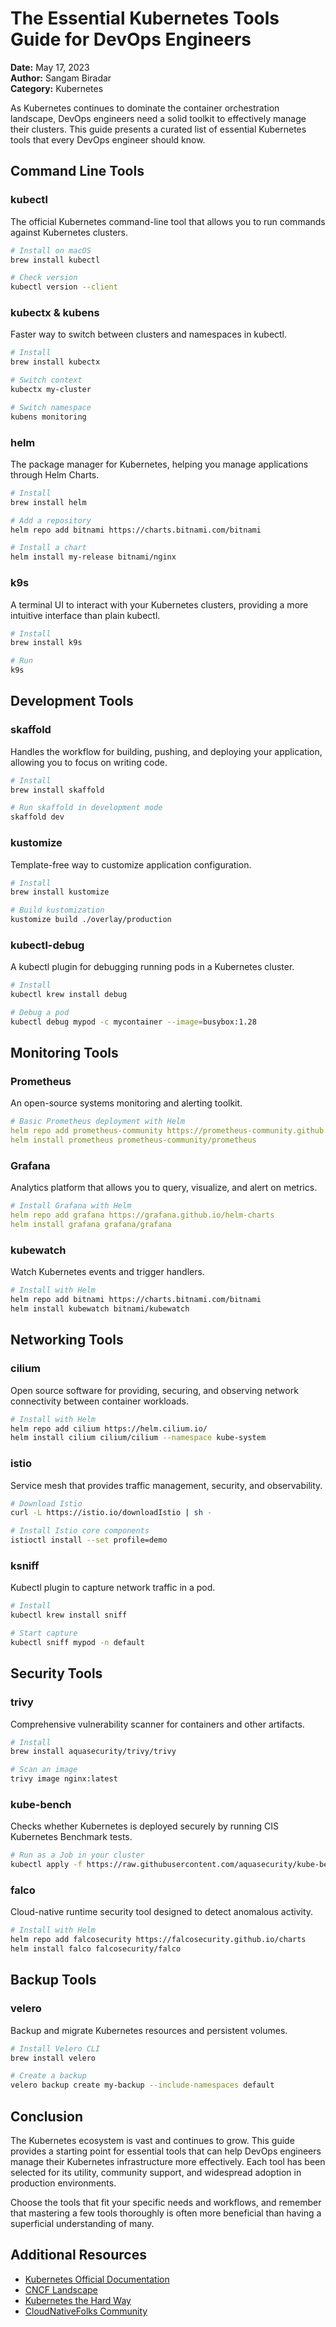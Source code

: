 # The Essential Kubernetes Tools Guide for DevOps Engineers

**Date:** May 17, 2023  
**Author:** Sangam Biradar  
**Category:** Kubernetes

As Kubernetes continues to dominate the container orchestration landscape, DevOps engineers need a solid toolkit to effectively manage their clusters. This guide presents a curated list of essential Kubernetes tools that every DevOps engineer should know.

## Command Line Tools

### kubectl

The official Kubernetes command-line tool that allows you to run commands against Kubernetes clusters.

```bash
# Install on macOS
brew install kubectl

# Check version
kubectl version --client
```

### kubectx & kubens

Faster way to switch between clusters and namespaces in kubectl.

```bash
# Install
brew install kubectx

# Switch context
kubectx my-cluster

# Switch namespace
kubens monitoring
```

### helm

The package manager for Kubernetes, helping you manage applications through Helm Charts.

```bash
# Install
brew install helm

# Add a repository
helm repo add bitnami https://charts.bitnami.com/bitnami

# Install a chart
helm install my-release bitnami/nginx
```

### k9s

A terminal UI to interact with your Kubernetes clusters, providing a more intuitive interface than plain kubectl.

```bash
# Install
brew install k9s

# Run
k9s
```

## Development Tools

### skaffold

Handles the workflow for building, pushing, and deploying your application, allowing you to focus on writing code.

```bash
# Install
brew install skaffold

# Run skaffold in development mode
skaffold dev
```

### kustomize

Template-free way to customize application configuration.

```bash
# Install
brew install kustomize

# Build kustomization
kustomize build ./overlay/production
```

### kubectl-debug

A kubectl plugin for debugging running pods in a Kubernetes cluster.

```bash
# Install
kubectl krew install debug

# Debug a pod
kubectl debug mypod -c mycontainer --image=busybox:1.28
```

## Monitoring Tools

### Prometheus

An open-source systems monitoring and alerting toolkit.

```yaml
# Basic Prometheus deployment with Helm
helm repo add prometheus-community https://prometheus-community.github.io/helm-charts
helm install prometheus prometheus-community/prometheus
```

### Grafana

Analytics platform that allows you to query, visualize, and alert on metrics.

```yaml
# Install Grafana with Helm
helm repo add grafana https://grafana.github.io/helm-charts
helm install grafana grafana/grafana
```

### kubewatch

Watch Kubernetes events and trigger handlers.

```bash
# Install with Helm
helm repo add bitnami https://charts.bitnami.com/bitnami
helm install kubewatch bitnami/kubewatch
```

## Networking Tools

### cilium

Open source software for providing, securing, and observing network connectivity between container workloads.

```bash
# Install with Helm
helm repo add cilium https://helm.cilium.io/
helm install cilium cilium/cilium --namespace kube-system
```

### istio

Service mesh that provides traffic management, security, and observability.

```bash
# Download Istio
curl -L https://istio.io/downloadIstio | sh -

# Install Istio core components
istioctl install --set profile=demo
```

### ksniff

Kubectl plugin to capture network traffic in a pod.

```bash
# Install
kubectl krew install sniff

# Start capture
kubectl sniff mypod -n default
```

## Security Tools

### trivy

Comprehensive vulnerability scanner for containers and other artifacts.

```bash
# Install
brew install aquasecurity/trivy/trivy

# Scan an image
trivy image nginx:latest
```

### kube-bench

Checks whether Kubernetes is deployed securely by running CIS Kubernetes Benchmark tests.

```bash
# Run as a Job in your cluster
kubectl apply -f https://raw.githubusercontent.com/aquasecurity/kube-bench/main/job.yaml
```

### falco

Cloud-native runtime security tool designed to detect anomalous activity.

```bash
# Install with Helm
helm repo add falcosecurity https://falcosecurity.github.io/charts
helm install falco falcosecurity/falco
```

## Backup Tools

### velero

Backup and migrate Kubernetes resources and persistent volumes.

```bash
# Install Velero CLI
brew install velero

# Create a backup
velero backup create my-backup --include-namespaces default
```

## Conclusion

The Kubernetes ecosystem is vast and continues to grow. This guide provides a starting point for essential tools that can help DevOps engineers manage their Kubernetes infrastructure more effectively. Each tool has been selected for its utility, community support, and widespread adoption in production environments.

Choose the tools that fit your specific needs and workflows, and remember that mastering a few tools thoroughly is often more beneficial than having a superficial understanding of many.

## Additional Resources

- [Kubernetes Official Documentation](https://kubernetes.io/docs/home/)
- [CNCF Landscape](https://landscape.cncf.io/)
- [Kubernetes the Hard Way](https://github.com/kelseyhightower/kubernetes-the-hard-way)
- [CloudNativeFolks Community](https://github.com/cloudnativefolks) 